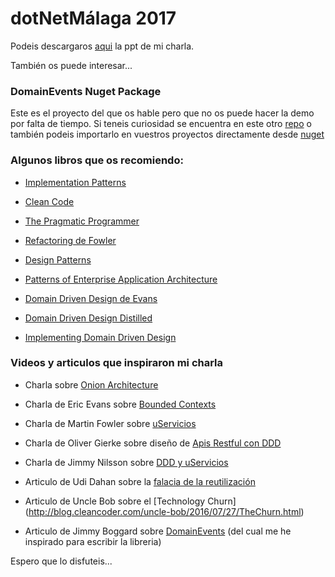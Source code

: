 # dotNetMálaga 2017

Podeis descargaros [aqui](https://github.com/pmilet/dotnetmalaga/blob/master/Usando%20DDD%20para%20construir%20microservicios.pptx) la ppt de mi charla.

También os puede interesar...

### DomainEvents Nuget Package
Este es el proyecto del que os hable pero que no os puede hacer la demo por falta de tiempo.
Si teneis curiosidad se encuentra en este otro [repo](https://github.com/pmilet/domainevents) o también podeis importarlo en vuestros proyectos directamente desde [nuget](https://www.nuget.org/packages/pmilet.DomainEvents/)

### Algunos libros que os recomiendo:

* [Implementation Patterns](https://www.amazon.com/Implementation-Patterns-Kent-Beck/dp/0321413091)

* [Clean Code](https://www.amazon.es/Clean-Code-Handbook-Software-Craftsmanship/dp/0132350882)

* [The Pragmatic Programmer](https://www.amazon.com/Pragmatic-Programmer-Journeyman-Master/dp/020161622X)

* [Refactoring de Fowler](https://www.amazon.es/Refactoring-Improving-Design-Existing-Technology/dp/0201485672)

* [Design Patterns](https://www.amazon.com/Design-Patterns-Elements-Reusable-Object-Oriented/dp/0201633612)

* [Patterns of Enterprise Application Architecture](https://www.amazon.com/Patterns-Enterprise-Application-Architecture-Martin/dp/0321127420)

* [Domain Driven Design de Evans](https://www.amazon.es/Domain-Driven-Design-Tackling-Complexity-Software/dp/0321125215)

* [Domain Driven Design Distilled](https://www.amazon.com/Domain-Driven-Design-Distilled-Vaughn-Vernon/dp/0134434420)

* [Implementing Domain Driven Design](https://www.amazon.com/Implementing-Domain-Driven-Design-Vaughn-Vernon/dp/0321834577)

### Videos y articulos que inspiraron mi charla
* Charla sobre [Onion Architecture](https://www.youtube.com/watch?v=pL9XeNjy_z4&feature=youtu.be)

* Charla de Eric Evans sobre [Bounded Contexts](https://www.youtube.com/watch?v=yPvef9R3k-M&feature=youtu.be)

*  Charla de Martin Fowler sobre [uServicios](https://www.youtube.com/watch?v=wgdBVIX9ifA&feature=youtu.be)

* Charla de Oliver Gierke sobre diseño de [Apis Restful con DDD](https://www.youtube.com/watch?v=1RgXgZcj5nM&feature=youtu.be)

* Charla de Jimmy Nilsson sobre [DDD y uServicios](https://channel9.msdn.com/Events/TechDays-Sweden/Techdays-Sweden-2016/DDD-is-back-the-backbone-of-microservices)

* Articulo de Udi Dahan sobre la [falacia de la reutilización](http://udidahan.com/2009/06/07/the-fallacy-of-reuse/)

* Articulo de Uncle Bob sobre el [Technology Churn] (http://blog.cleancoder.com/uncle-bob/2016/07/27/TheChurn.html)

* Articulo de Jimmy Boggard sobre [DomainEvents](https://lostechies.com/jimmybogard/2014/05/13/a-better-domain-events-pattern/) (del cual me he inspirado para escribir la libreria)


Espero que lo disfuteis... 
